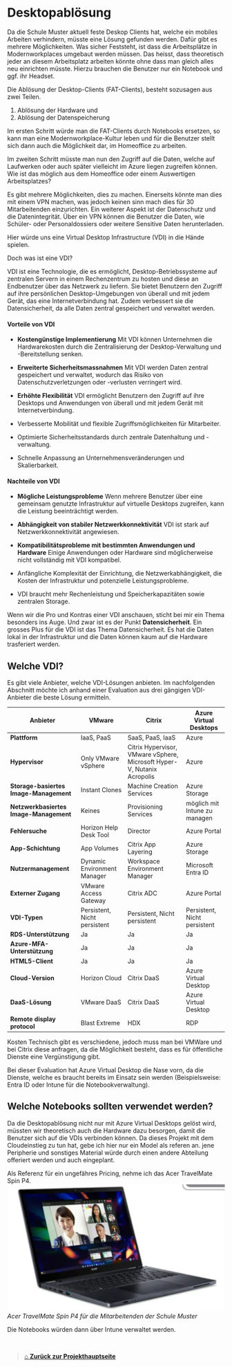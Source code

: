 # Desktopablösung

Da die Schule Muster aktuell feste Deskop Clients hat, welche ein mobiles Arbeiten verhindern, müsste eine Lösung gefunden werden. 
Dafür gibt es mehrere Möglichkeiten. 
Was sicher Feststeht, ist dass die Arbeitsplätze in Modernworkplaces umgebaut werden müssen. Das heisst, dass theoretisch jeder an diesem Arbeitsplatz arbeiten könnte ohne dass man gleich alles neu einrichten müsste. 
Hierzu brauchen die Benutzer nur ein Notebook und ggf. ihr Headset. 

Die Ablösung der Desktop-Clients (FAT-Clients), besteht sozusagen aus zwei Teilen. 

1. Ablösung der Hardware
und
1. Ablösung der Datenspeicherung

Im ersten Schritt würde man die FAT-Clients durch Notebooks ersetzen, so kann man eine Modernworkplace-Kultur leben und für die Benutzer stellt sich dann auch die Möglichkeit dar, im Homeoffice zu arbeiten. 

Im zweiten Schritt müsste man nun den Zugriff auf die Daten, welche auf Laufwerken oder auch später vielleicht im Azure liegen zugreifen können. Wie ist das möglich aus dem Homeoffice oder einem Auswertigen Arbeitsplatzes?

Es gibt mehrere Möglichkeiten, dies zu machen. 
Einerseits könnte man dies mit einem VPN machen, was jedoch keinen sinn mach dies für 30 Mitarbeitenden einzurichten. 
Ein weiterer Aspekt ist der Datenschutz und die Datenintegrität. 
Über ein VPN können die Benutzer die Daten, wie Schüler- oder Personaldossiers oder weitere Sensitive Daten herunterladen.

Hier würde uns eine Virtual Desktop Infrastructure (VDI) in die Hände spielen. 

Doch was ist eine VDI?

VDI ist eine Technologie, die es ermöglicht, Desktop-Betriebssysteme auf zentralen Servern in einem Rechenzentrum zu hosten und diese an Endbenutzer über das Netzwerk zu liefern. 
Sie bietet Benutzern den Zugriff auf ihre persönlichen Desktop-Umgebungen von überall und mit jedem Gerät, das eine Internetverbindung hat. Zudem verbessert sie die Datensicherheit, da alle Daten zentral gespeichert und verwaltet werden.

#### Vorteile von VDI

- **Kostengünstige Implementierung**
  Mit VDI können Unternehmen die Hardwarekosten durch die Zentralisierung der Desktop-Verwaltung und -Bereitstellung senken.

- **Erweiterte Sicherheitsmassnahmen**
  Mit VDI werden Daten zentral gespeichert und verwaltet, wodurch das Risiko von Datenschutzverletzungen oder -verlusten verringert wird.

- **Erhöhte Flexibilität**
  VDI ermöglicht Benutzern den Zugriff auf ihre Desktops und Anwendungen von überall und mit jedem Gerät mit Internetverbindung.

- Verbesserte Mobilität und flexible Zugriffsmöglichkeiten für Mitarbeiter.

- Optimierte Sicherheitsstandards durch zentrale Datenhaltung und -verwaltung.

- Schnelle Anpassung an Unternehmensveränderungen und Skalierbarkeit.

#### Nachteile von VDI

- **Mögliche Leistungsprobleme**
  Wenn mehrere Benutzer über eine gemeinsam genutzte Infrastruktur auf virtuelle Desktops zugreifen, kann die Leistung beeinträchtigt werden.

- **Abhängigkeit von stabiler Netzwerkkonnektivität**
  VDI ist stark auf Netzwerkkonnektivität angewiesen.

- **Kompatibilitätsprobleme mit bestimmten Anwendungen und Hardware**
  Einige Anwendungen oder Hardware sind möglicherweise nicht vollständig mit VDI kompatibel.

- Anfängliche Komplexität der Einrichtung, die Netzwerkabhängigkeit, die Kosten der Infrastruktur und potenzielle Leistungsprobleme.

- VDI braucht mehr Rechenleistung und Speicherkapazitäten sowie zentralen Storage.

Wenn wir die Pro und Kontras einer VDI anschauen, sticht bei mir ein Thema besonders ins Auge.
Und zwar ist es der Punkt **Datensicherheit**. 
Ein grosses Plus für die VDI ist das Thema Datensicherheit. Es hat die Daten lokal in der Infrastruktur und die Daten können kaum auf die Hardware trasferiert werden.

## Welche VDI?

Es gibt viele Anbieter, welche VDI-Lösungen anbieten. 
Im nachfolgenden Abschnitt möchte ich anhand einer Evaluation aus drei gängigen VDI-Anbieter die beste Lösung ermitteln. 

| Anbieter                               | VMware                       | Citrix                                                                  | Azure Virtual Desktops        |
| -------------------------------------- | ---------------------------- | ----------------------------------------------------------------------- | ----------------------------- |
| **Plattform**                          | IaaS, PaaS                   | SaaS, PaaS, IaaS                                                        | Azure                         |
| **Hypervisor**                         | Only VMware vSphere          | Citrix Hypervisor, VMware vSphere, Microsoft Hyper-V, Nutanix Acropolis | Azure                         |
| **Storage-basiertes Image-Management** | Instant Clones               | Machine Creation Services                                               | Azure Storage                 |
| **Netzwerkbasiertes Image-Management** | Keines                       | Provisioning Services                                                   | möglich mit Intune zu managen |
| **Fehlersuche**                        | Horizon Help Desk Tool       | Director                                                                | Azure Portal                  |
| **App-Schichtung**                     | App Volumes                  | Citrix App Layering                                                     | Azure Storage                 |
| **Nutzermanagement**                   | Dynamic Environment Manager  | Workspace Environment Manager                                           | Microsoft Entra ID            |
| **Externer Zugang**                    | VMware Access Gateway        | Citrix ADC                                                              | Azure Portal                  |
| **VDI-Typen**                          | Persistent, Nicht persistent | Persistent, Nicht persistent                                            | Persistent, Nicht persistent  |
| **RDS-Unterstützung**                  | Ja                           | Ja                                                                      | Ja                            |
| **Azure-MFA-Unterstützung**            | Ja                           | Ja                                                                      | Ja                            |
| **HTML5-Client**                       | Ja                           | Ja                                                                      | Ja                            |
| **Cloud-Version**                      | Horizon Cloud                | Citrix DaaS                                                             | Azure Virtual Desktop         |
| **DaaS-Lösung**                        | VMware DaaS                  | Citrix DaaS                                                             | Azure Virtual Desktop         |
| **Remote display protocol**            | Blast Extreme                | HDX                                                                     | RDP                           |
Kosten Technisch gibt es verschiedene, jedoch muss man bei VMWare und bei Citrix diese anfragen, da die Möglichkeit besteht, dass es für öffentliche Dienste eine Vergünstigung gibt. 

Bei dieser Evaluation hat Azure Virtual Desktop die Nase vorn, da die Dienste, welche es braucht bereits im Einsatz sein werden (Beispielsweise: Entra ID oder Intune für die Notebookverwaltung). 

## Welche Notebooks sollten verwendet werden?

Da die Desktopablösung nicht nur mit Azure Virtual Desktops gelöst wird, müssten wir theoretisch auch die Hardware dazu besorgen, damit die Benutzer sich auf die VDIs verbinden können. 
Da dieses Projekt mit dem Cloudeinstieg zu tun hat, gebe ich hier nur ein Model als referen an. jene Peripherie und sonstiges Material würde durch einen andere Abteilung offeriert werden und auch eingeplant. 

Als Referenz für ein ungefähres Pricing, nehme ich das Acer TravelMate Spin P4.
![Acer Notebook](./Images/Acer_TMSPP4.png)
*Acer TravelMate Spin P4 für die Mitarbeitenden der Schule Muster*

Die Notebooks würden dann über Intune verwaltet werden. 

<br>

> [⌂ **Zurück zur Projekthauptseite**](../README.md)

